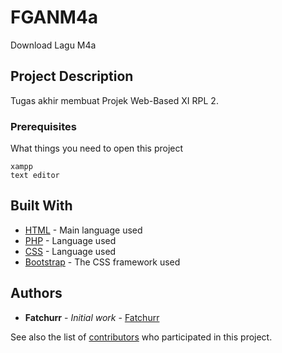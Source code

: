 # FGANM4a
Download Lagu M4a


## Project Description

Tugas akhir membuat Projek Web-Based XI RPL 2.


### Prerequisites

What things you need to open this project

```
xampp
text editor
```


## Built With

* [HTML](https://html.com/) - Main language used
* [PHP](https://php.net/) - Language used
* [CSS](https://www.w3.org/Style/CSS/Overview.en.html) - Language used
* [Bootstrap](https://getbootstrap.com/) - The CSS framework used


## Authors

* **Fatchurr** - *Initial work* - [Fatchurr](https://github.com/Fatchurr)

See also the list of [contributors](https://github.com/Fatchurr/FGANM4a/contributors) who participated in this project.
